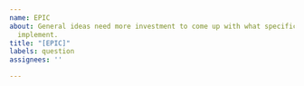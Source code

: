 ```yaml
---
name: EPIC
about: General ideas need more investment to come up with what specifically need to
  implement.
title: "[EPIC]"
labels: question
assignees: ''

---
```



